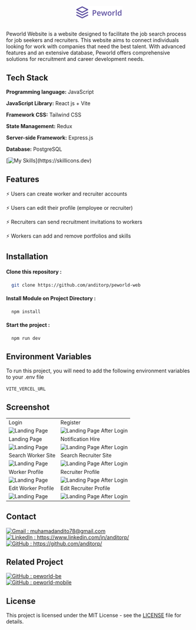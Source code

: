 <p align="center">
  <img src="./src/assets/img/header-logo.png" alt="Logo">
</p>

##

Peworld Website is a website designed to facilitate the job search process for job seekers and recruiters. This website aims to connect individuals looking for work with companies that need the best talent. With advanced features and an extensive database, Peworld offers comprehensive solutions for recruitment and career development needs.

## Tech Stack

**Programming language:** JavaScript

**JavaScript Library:** React js + Vite

**Framework CSS:** Tailwind CSS

**State Management:** Redux

**Server-side Framework:** Express.js

**Database:** PostgreSQL

[![My Skills](https://skillicons.dev/icons?i=js,react,vite,tailwind,redux,express,postgres,vercel,)](https://skillicons.dev)

## Features

⚡ Users can create worker and recruiter accounts

⚡ Users can edit their profile (employee or recruiter)

⚡ Recruiters can send recruitment invitations to workers

⚡ Workers can add and remove portfolios and skills

## Installation

#### Clone this repository :

```bash
  git clone https://github.com/anditorp/peworld-web
```

#### Install Module on Project Directory :

```bash
  npm install
```

#### Start the project :

```bash
  npm run dev
```

## Environment Variables

To run this project, you will need to add the following environment variables to your .env file

`VITE_VERCEL_URL`

## Screenshot

<p align="center" display=flex>

<table>
<tr>
    <td>Login</td>
    <td>Register</td>
  </tr>
 <tr>
    <td><image src="./src/assets/screenshot/login.png" alt="Landing Page" width=100%></td>
    <td><image src="./src/assets/screenshot/register-worker.png" alt="Landing Page After Login" width=100%/></td>
  </tr>
<tr>
    <td>Landing Page</td>
    <td>Notification Hire</td>
  </tr>
 <tr>
    <td><image src="./src/assets/screenshot/landing.png" alt="Landing Page" width=100%></td>
    <td><image src="./src/assets/screenshot/notification.png" alt="Landing Page After Login" width=100%/></td>
  </tr>
<tr>
    <td>Search Worker Site</td>
    <td>Search Recruiter Site</td>
  </tr>
 <tr>
    <td><image src="./src/assets/screenshot/search-worker.png" alt="Landing Page" width=100%></td>
    <td><image src="./src/assets/screenshot/search-recruiter.png" alt="Landing Page After Login" width=100%/></td>
  </tr>
<tr>
    <td>Worker Profile</td>
    <td>Recruiter Profile</td>
  </tr>
 <tr>
    <td><image src="./src/assets/screenshot/worker-profile.png" alt="Landing Page" width=100%></td>
    <td><image src="./src/assets/screenshot/recruiter-profile (4).png" alt="Landing Page After Login" width=100%/></td>
  </tr>
    <td>Edit Worker Profile</td>
    <td>Edit Recruiter Profile</td>
  </tr>
 <tr>
    <td><image src="./src/assets/screenshot/worker-edit.png" alt="Landing Page" width=100%></td>
    <td><image src="./src/assets/screenshot/recruiter-edit (4).png" alt="Landing Page After Login" width=100%/></td>
  </tr>
   
</table>  
</p>

## Contact

<a href="mailto:muhamadandito78@gmail.com">
  <img src="https://skillicons.dev/icons?i=gmail" alt="Gmail" style="width: 15px; height: 15px;"> : muhamadandito78@gmail.com
</a>
<br>
<a href="https://www.linkedin.com/in/anditorp/">
  <img src="https://skillicons.dev/icons?i=linkedin" alt="LinkedIn" style="width: 15px; height: 15px;"> : https://www.linkedin.com/in/anditorp/
</a>
<br>
<a href="https://github.com/anditorp">
  <img src="https://skillicons.dev/icons?i=github" alt="GitHub" style="width: 15px; height: 15px;"> : https://github.com/anditorp/
</a>
<br>

## Related Project

<a href="https://github.com/anditorp/peworld-be">
  <img src="https://skillicons.dev/icons?i=github" alt="GitHub" style="width: 15px; height: 15px;"> : peworld-be
</a>
<br>
<a href="https://github.com/anditorp/peworld-mobile">
  <img src="https://skillicons.dev/icons?i=github" alt="GitHub" style="width: 15px; height: 15px;"> : peworld-mobile
</a>

## License

This project is licensed under the MIT License - see the [LICENSE](LICENSE) file for details.
